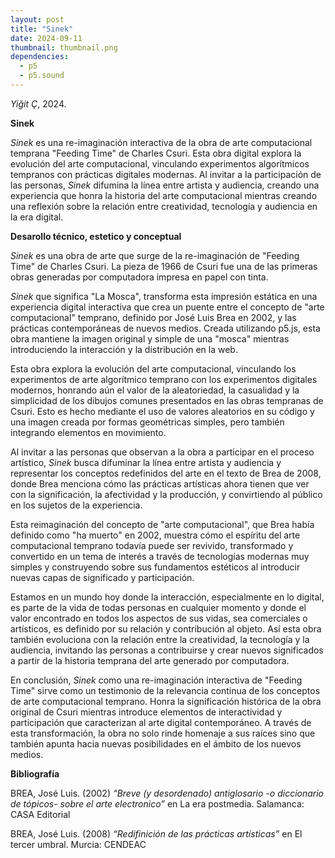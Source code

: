 ```yaml
---
layout: post
title: "Sinek"
date: 2024-09-11
thumbnail: thumbnail.png
dependencies:
  - p5
  - p5.sound
---
```


<div id="div-sketch">
  <script type="text/javascript" src="sketch.js"></script>
</div>

_Yiğit Ç_, 2024.

**Sinek**

_Sinek_ es una re-imaginación interactiva de la obra de arte computacional temprana "Feeding Time" de Charles Csuri. Esta obra digital explora la evolución del arte computacional, vinculando experimentos algorítmicos tempranos con prácticas digitales modernas. Al invitar a la participación de las personas, _Sinek_ difumina la línea entre artista y audiencia, creando una experiencia que honra la historia del arte computacional mientras creando una reflexión sobre la relación entre creatividad, tecnología y audiencia en la era digital.

**Desarollo técnico, estetico y conceptual**

_Sinek_ es una obra de arte que surge de la re-imaginación de "Feeding Time" de Charles Csuri. La pieza de 1966 de Csuri fue una de las primeras obras generadas por computadora impresa en papel con tinta. 

_Sinek_ que significa "La Mosca", transforma esta impresión estática en una experiencia digital interactiva que crea un puente entre el concepto de "arte computacional" temprano, definido por José Luis Brea en 2002, y las prácticas contemporáneas de nuevos medios. Creada utilizando p5.js, esta obra mantiene la imagen original y simple de una "mosca" mientras introduciendo la interacción y la distribución en la web.

Esta obra explora la evolución del arte computacional, vinculando los experimentos de arte algorítmico temprano con los experimentos digitales modernos, honrando aún el valor de la aleatoriedad, la casualidad y la simplicidad de los dibujos comunes presentados en las obras tempranas de Csuri. Esto es hecho mediante el uso de valores aleatorios en su código y una imagen creada por formas geométricas simples, pero también integrando elementos en movimiento.

Al invitar a las personas que observan a la obra a participar en el proceso artístico, _Sinek_ busca difuminar la línea entre artista y audiencia y representar los conceptos redefinidos del arte en el texto de Brea de 2008, donde Brea menciona cómo las prácticas artísticas ahora tienen que ver con la significación, la afectividad y la producción, y convirtiendo al público en los sujetos de la experiencia.

Esta reimaginación del concepto de "arte computacional", que Brea había definido como "ha muerto" en 2002, muestra cómo el espíritu del arte computacional temprano todavía puede ser revivido, transformado y convertido en un tema de interés a través de tecnologías modernas muy simples y construyendo sobre sus fundamentos estéticos al introducir nuevas capas de significado y participación.

Estamos en un mundo hoy donde la interacción, especialmente en lo digital, es parte de la vida de todas personas en cualquier momento y donde el valor encontrado en todos los aspectos de sus vidas, sea comerciales o artísticos, es definido por su relación y contribución al objeto. Así esta obra también evoluciona con la relación entre la creatividad, la tecnología y la audiencia, invitando las personas a contribuirse y crear nuevos significados a partir de la historia temprana del arte generado por computadora.

En conclusión, _Sinek_ como una re-imaginación interactiva de "Feeding Time" sirve como un testimonio de la relevancia continua de los conceptos de arte computacional temprano. Honra la significación histórica de la obra original de Csuri mientras introduce elementos de interactividad y participación que caracterizan al arte digital contemporáneo. A través de esta transformación, la obra no solo rinde homenaje a sus raíces sino que también apunta hacia nuevas posibilidades en el ámbito de los nuevos medios.

**Bibliografía**

BREA, José Luis. (2002) _“Breve (y desordenado) antiglosario -o diccionario de tópicos- sobre el arte electronico”_ en La era postmedia. Salamanca: CASA Editorial

BREA, José Luis. (2008) _“Redifinición de las prácticas artísticas”_ en El tercer umbral. Murcia: CENDEAC